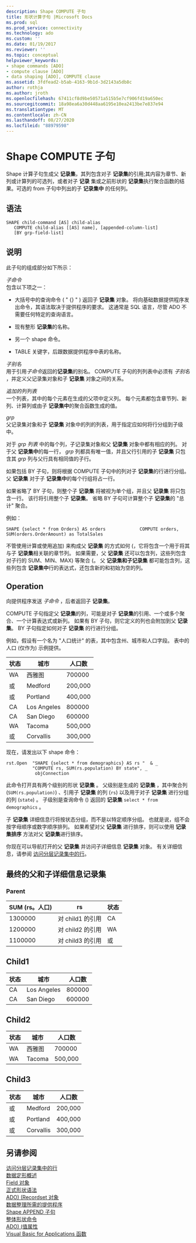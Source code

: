 ```yaml
---
description: Shape COMPUTE 子句
title: 形状计算子句 |Microsoft Docs
ms.prod: sql
ms.prod_service: connectivity
ms.technology: ado
ms.custom: ''
ms.date: 01/19/2017
ms.reviewer: ''
ms.topic: conceptual
helpviewer_keywords:
- shape commands [ADO]
- compute clause [ADO]
- data shaping [ADO], COMPUTE clause
ms.assetid: 3fdfead2-b5ab-4163-9b1d-3d2143a5db8c
author: rothja
ms.author: jroth
ms.openlocfilehash: 67411cf8d9be50571a515b5e7cf906fd19a650ec
ms.sourcegitcommit: 18a98ea6a30d448aa6195e10ea2413be7e837e94
ms.translationtype: MT
ms.contentlocale: zh-CN
ms.lasthandoff: 08/27/2020
ms.locfileid: "88979598"
---
```

# <a name="shape-compute-clause"></a>Shape COMPUTE 子句
Shape 计算子句生成父 **记录集**，其列包含对子 **记录集**的引用;其内容为章节、新列或计算列的可选列，或者对子 **记录** 集或之前形状的 **记录集**执行聚合函数的结果。可选的 from 子句中列出的子 **记录集中** 的任何列。  
  
## <a name="syntax"></a>语法  
  
```  
SHAPE child-command [AS] child-alias  
   COMPUTE child-alias [[AS] name], [appended-column-list]  
   [BY grp-field-list]  
```  
  
## <a name="description"></a>说明  
 此子句的组成部分如下所示：  
  
 *子命令*  
 包含以下项之一：  
  
-   大括号中的查询命令 ( " {} " ) 返回子 **记录集** 对象。 将向基础数据提供程序发出命令，其语法取决于提供程序的要求。 这通常是 SQL 语言，尽管 ADO 不需要任何特定的查询语言。  
  
-   现有整形 **记录集**的名称。  
  
-   另一个 shape 命令。  
  
-   TABLE 关键字，后跟数据提供程序中表的名称。  
  
 *子别名*  
 用于引用*子命令*返回的**记录集**的别名。 COMPUTE 子句的列列表中必须有 *子别名* ，并定义父记录集对象和子 **记录集** 对象之间的关系。  
  
 *追加的列列表*  
 一个列表，其中的每个元素在生成的父项中定义列。 每个元素都包含章节列、新列、计算列或由子 **记录集中**的聚合函数生成的值。  
  
 *grp*  
 父记录集对象和子 **记录集** 对象中的列的列表，用于指定应如何将行分组到子级中。  
  
 对于 *grp 列表* 中的每个列，子记录集对象和父 **记录集** 对象中都有相应的列。 对于父 **记录集中**的每一行， *grp* 列都具有唯一值，并且父行引用的子 **记录集** 只包含其 *grp* 列与父行具有相同值的子行。  
  
 如果包括 BY 子句，则将根据 COMPUTE 子句中的列对子 **记录集**的行进行分组。 父 **记录集** 对于子 **记录集中**的每个行组将占一行。  
  
 如果省略了 BY 子句，则整个子 **记录集** 将被视为单个组，并且父 **记录集** 将只包含一行。 该行将引用整个子 **记录集**。 省略 BY 子句可计算整个子 **记录集**的 "总计" 聚合。  
  
 例如：  
  
```  
SHAPE {select * from Orders} AS orders             COMPUTE orders, SUM(orders.OrderAmount) as TotalSales         
```  
  
 不管使用计算或使用追加) 来构成父 **记录集** 的方式如何 (，它将包含一个用于将其与子 **记录集**相关联的章节列。 如果需要，父 **记录集** 还可以包含列，这些列包含对子行的 SUM、MIN、MAX) 等聚合 (。 父 **记录集和子记录集** 都可能包含列，这些列包含 **记录集中**行的表达式，还包含新的和初始为空的列。  
  
## <a name="operation"></a>Operation  
 向提供程序发送 *子命令* ，后者返回子 **记录集**。  
  
 COMPUTE 子句指定父 **记录集**的列，可能是对子 **记录集**的引用、一个或多个聚合、一个计算表达式或新列。 如果有 BY 子句，则它定义的列也会附加到父 **记录集**。 BY 子句指定如何对子 **记录集** 的行进行分组。  
  
 例如，假设有一个名为 "人口统计" 的表，其中包含州、城市和人口字段。 表中的人口 (仅作为) 示例提供。  
  
|状态|城市|人口数|  
|-----------|----------|----------------|  
|WA|西雅图|700000|  
|或|Medford|200,000|  
|或|Portland|400,000|  
|CA|Los Angeles|800000|  
|CA|San Diego|600000|  
|WA|Tacoma|500,000|  
|或|Corvallis|300,000|  
  
 现在，请发出以下 shape 命令：  
  
```  
rst.Open  "SHAPE {select * from demographics} AS rs "  & _  
          "COMPUTE rs, SUM(rs.population) BY state", _  
           objConnection  
```  
  
 此命令打开具有两个级别的形状 **记录集** 。 父级别是生成的 **记录集** ，其中聚合列 (`SUM(rs.population)`) 、引用子 **记录集** 的列 (`rs`) 以及用于对子 **记录集** 进行分组的列 (`state`) 。 子级别是查询命令 () 返回的 **记录集** `select * from demographics` 。  
  
 子 **记录集** 详细信息行将按状态分组，而不是以特定顺序分组。 也就是说，组不会按字母顺序或数字顺序排列。 如果希望对父 **记录集** 进行排序，则可以使用 **记录集排序** 方法对父 **记录集**进行排序。  
  
 你现在可以导航打开的父 **记录集** 并访问子详细信息 **记录集** 对象。 有关详细信息，请参阅 [访问分层记录集中的行](../../../ado/guide/data/accessing-rows-in-a-hierarchical-recordset.md)。  
  
## <a name="resultant-parent-and-child-detail-recordsets"></a>最终的父和子详细信息记录集  
  
### <a name="parent"></a>Parent  
  
|SUM (rs。人口) |rs|状态|  
|---------------------------|--------|-----------|  
|1300000|对 child1 的引用|CA|  
|1200000|对 child2 的引用|WA|  
|1100000|对 child3 的引用|或|  
  
## <a name="child1"></a>Child1  
  
|状态|城市|人口数|  
|-----------|----------|----------------|  
|CA|Los Angeles|800000|  
|CA|San Diego|600000|  
  
## <a name="child2"></a>Child2  
  
|状态|城市|人口数|  
|-----------|----------|----------------|  
|WA|西雅图|700000|  
|WA|Tacoma|500,000|  
  
## <a name="child3"></a>Child3  
  
|状态|城市|人口数|  
|-----------|----------|----------------|  
|或|Medford|200,000|  
|或|Portland|400,000|  
|或|Corvallis|300,000|  
  
## <a name="see-also"></a>另请参阅  
 [访问分层记录集中的行](../../../ado/guide/data/accessing-rows-in-a-hierarchical-recordset.md)   
 [数据定形概述](../../../ado/guide/data/data-shaping-overview.md)   
 [Field 对象](../../../ado/reference/ado-api/field-object.md)   
 [正式形状语法](../../../ado/guide/data/formal-shape-grammar.md)   
 [ADO)  (Recordset 对象 ](../../../ado/reference/ado-api/recordset-object-ado.md)   
 [数据整理所需的提供程序](../../../ado/guide/data/required-providers-for-data-shaping.md)   
 [Shape APPEND 子句](../../../ado/guide/data/shape-append-clause.md)   
 [整体形状命令](../../../ado/guide/data/shape-commands-in-general.md)   
 [ADO)  (值属性 ](../../../ado/reference/ado-api/value-property-ado.md)   
 [Visual Basic for Applications 函数](../../../ado/guide/data/visual-basic-for-applications-functions.md)
